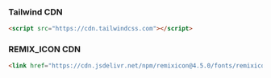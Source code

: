 ### Tailwind CDN

```html
<script src="https://cdn.tailwindcss.com"></script>
```

### REMIX_ICON CDN

```html
<link href="https://cdn.jsdelivr.net/npm/remixicon@4.5.0/fonts/remixicon.css" rel="stylesheet" />
```